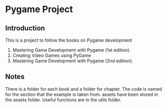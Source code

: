 # Pygame Project

## Introduction

This is a project to follow the books on Pygame development
1. Mastering Game Development with Pygame (1st edition).
2. Creating Video Games using PyGame
3. Mastering Game Development with Pygame (2nd edition).

## Notes
There is a folder for each book and a folder for chapter. 
The code is named for the section that the example is taken from. 
assets have been stored in the assets folder.
Useful functions are in the utils folder.

